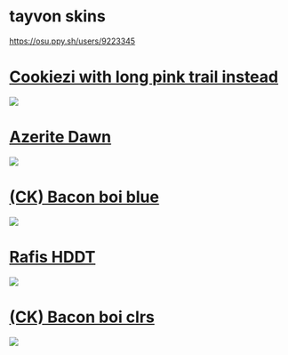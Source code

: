 # tayvon skins

https://osu.ppy.sh/users/9223345


# [Cookiezi with long pink trail instead](https://drive.google.com/file/d/17M1PvZm0K-Ah6tU0zrm6Um73VJzQ7LpC/view?usp=sharing)
![](https://i.imgur.com/rQnvfJP.jpeg)
<br>
# [Azerite Dawn](https://drive.google.com/file/d/1l3FULDKPEBc8t9UnOOekb_QAjeYHXo0V/view?usp=sharing)
![](https://i.imgur.com/tPvCJpC.jpg)
<br>
# [(CK) Bacon boi blue](https://drive.google.com/file/d/1CUSL-KWOi1zqdM-lDluDnBrvPKUisn6M/view?usp=sharing)
![](https://i.imgur.com/kULVDom.jpg)
<br>
# [Rafis HDDT](https://drive.google.com/file/d/17mBd5gPTofeEFwGds3M1d7ymzrq3X3fe/view?usp=sharing)
![](https://i.imgur.com/QjvQlww.jpg)
<br>
# [(CK) Bacon boi clrs](https://drive.google.com/file/d/1tzAbVMRESzAv24D8V2sOhcJXS4zYa1bH/view?usp=sharing)
![](https://i.imgur.com/R2lCcT9.jpg)
<br>


